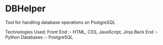 # DBHelper
Tool for handling database operations on PostgreSQL

Technologies Used:
Front End :- HTML, CSS, JavaScript, Jinja
Back End  :- Python
Databases :- PostgreSQL
